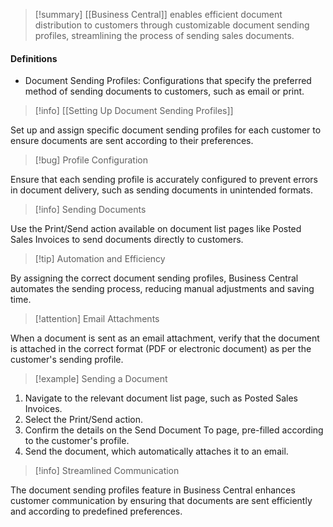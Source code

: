 >[!summary]
>[[Business Central]] enables efficient document distribution to customers through customizable document sending profiles, streamlining the process of sending sales documents.

#### Definitions
- Document Sending Profiles: Configurations that specify the preferred method of sending documents to customers, such as email or print.

>[!info] [[Setting Up Document Sending Profiles]]

Set up and assign specific document sending profiles for each customer to ensure documents are sent according to their preferences.

>[!bug] Profile Configuration

Ensure that each sending profile is accurately configured to prevent errors in document delivery, such as sending documents in unintended formats.

>[!info] Sending Documents

Use the Print/Send action available on document list pages like Posted Sales Invoices to send documents directly to customers.

>[!tip] Automation and Efficiency

By assigning the correct document sending profiles, Business Central automates the sending process, reducing manual adjustments and saving time.

>[!attention] Email Attachments

When a document is sent as an email attachment, verify that the document is attached in the correct format (PDF or electronic document) as per the customer's sending profile.

>[!example] Sending a Document

1. Navigate to the relevant document list page, such as Posted Sales Invoices.
2. Select the Print/Send action.
3. Confirm the details on the Send Document To page, pre-filled according to the customer's profile.
4. Send the document, which automatically attaches it to an email.

>[!info] Streamlined Communication

The document sending profiles feature in Business Central enhances customer communication by ensuring that documents are sent efficiently and according to predefined preferences.